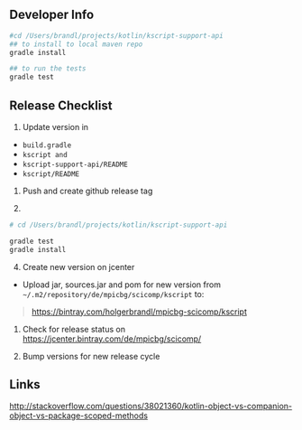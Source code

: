 Developer Info
--------------


```bash
#cd /Users/brandl/projects/kotlin/kscript-support-api
## to install to local maven repo
gradle install

## to run the tests 
gradle test

```

Release Checklist
-----------------

1. Update version in
* `build.gradle`
* `kscript and`
* `kscript-support-api/README`
* `kscript/README`


1. Push and create github release tag

2. 
```bash
# cd /Users/brandl/projects/kotlin/kscript-support-api

gradle test
gradle install
```

4. Create new version on jcenter

* Upload jar, sources.jar and pom for new version from `~/.m2/repository/de/mpicbg/scicomp/kscript` to:
> https://bintray.com/holgerbrandl/mpicbg-scicomp/kscript

1. Check for release status on
https://jcenter.bintray.com/de/mpicbg/scicomp/

2. Bump versions for new release cycle


Links
-----


http://stackoverflow.com/questions/38021360/kotlin-object-vs-companion-object-vs-package-scoped-methods

